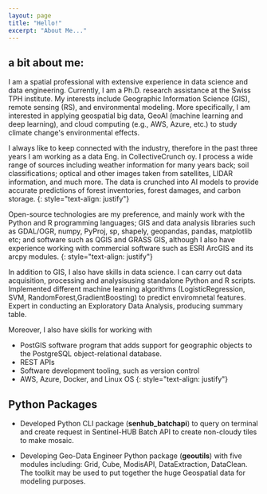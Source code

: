 ```yaml
---
layout: page
title: "Hello!"
excerpt: "About Me..."
---
```


## a bit about me:
I am a spatial professional with extensive experience in data science and data engineering. Currently, I am a Ph.D. research assistance at the Swiss TPH institute. My interests include Geographic Information Science (GIS), remote sensing (RS), and environmental modeling. More specifically, I am interested in applying geospatial big data, GeoAI (machine learning and deep learning), and cloud computing (e.g., AWS, Azure, etc.) to study climate change's environmental effects.

I always like to keep connected with the industry, therefore in the past three years I am working as a data Eng. in CollectiveCrunch oy. I process a wide range of sources including weather information for many years back; soil classifications; optical and other images taken from satellites, LIDAR information, and much more. The data is crunched into AI models to provide accurate predictions of forest inventories, forest damages, and carbon storage.
{: style="text-align: justify"}

Open-source technologies are my preference, and mainly work with the Python and R programming languages; GIS and data analysis libraries such as GDAL/OGR, numpy, PyProj, sp, shapely, geopandas, pandas, matplotlib etc; and software such as QGIS and GRASS GIS, although I also have experience working with commercial software such as ESRI ArcGIS and its arcpy modules.
{: style="text-align: justify"}

In addition to GIS, I also have skills in data science. I can carry out data acquisition, processing and analysisusing standalone Python and R scripts. Implemented different machine learning algorithms (LogisticRegression, SVM, RandomForest,GradientBoosting) to predict enviromnetal features. Expert in conducting an Exploratory Data Analysis, producing summary table.

Moreover, I also have skills for working with
* PostGIS software program that adds support for geographic objects to the PostgreSQL object-relational database.
* REST APIs
* Software development tooling, such as version control
* AWS, Azure, Docker, and Linux OS
{: style="text-align: justify"}

## Python Packages

- Developed Python CLI package (**senhub_batchapi**) to query on terminal and create request in Sentinel-HUB Batch API to create non-cloudy tiles to make mosaic.

- Developing Geo-Data Engineer Python package (**geoutils**) with five modules including: Grid, Cube, ModisAPI, DataExtraction, DataClean. The toolkit may be used to put together the huge Geospatial data for modeling purposes.

